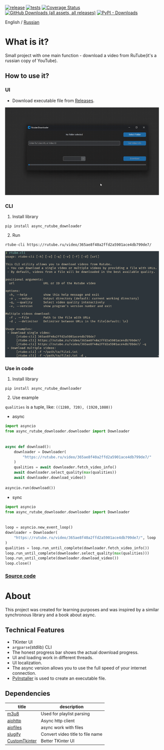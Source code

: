 [![release](https://img.shields.io/github/release/Reagent992/async_rutube_downloader.svg)](https://github.com/Reagent992/async_rutube_downloader/releases/latest)
[![tests](https://github.com/Reagent992/async_rutube_downloader/actions/workflows/tests.yml/badge.svg)](https://github.com/Reagent992/async_rutube_downloader/actions/workflows/tests.yml)
[![Coverage Status](https://coveralls.io/repos/github/Reagent992/async_rutube_downloader/badge.svg?branch=main)](https://coveralls.io/github/Reagent992/async_rutube_downloader?branch=main)
[![GitHub Downloads (all assets, all releases)](https://img.shields.io/github/downloads/Reagent992/async_rutube_downloader/total?label=release%20downloads)](https://github.com/Reagent992/async_rutube_downloader/releases/latest)
[![PyPI - Downloads](https://img.shields.io/pypi/dm/async_rutube_downloader?label=pypi%20downloads)](https://pypi.org/project/async_rutube_downloader/)



English / [Russian](./README_RU.md)
# What is it?

Small project with one main function - download a video from RuTube(it's a russian copy of YouTube).

## How to use it?

### UI
- Download executable file from [Releases](https://github.com/Reagent992/async_rutube_downloader/releases/latest).

![screen_cast.gif](screen_cast.gif)

### CLI

1. Install library
```
pip install async_rutube_downloader
```
2. Run
```
rtube-cli https://rutube.ru/video/365ae8f40a2ffd2a5901ace4db799de7/
```
![cli.png](cli-en.png)

### Use in code

1. Install library
```
pip install async_rutube_downloader
```
2. Use example

`qualities` is a tuple, like: `((1280, 720), (1920,1080))`

- async

```python
import asyncio
from async_rutube_downloader.downloader import Downloader


async def download():
    downloader = Downloader(
        "https://rutube.ru/video/365ae8f40a2ffd2a5901ace4db799de7/"
    )
    qualities = await downloader.fetch_video_info()
    await downloader.select_quality(max(qualities))
    await downloader.download_video()

asyncio.run(download())
```

- sync

```python
import asyncio
from async_rutube_downloader.downloader import Downloader


loop = asyncio.new_event_loop()
downloader = Downloader(
    "https://rutube.ru/video/365ae8f40a2ffd2a5901ace4db799de7/", loop
)
qualities = loop.run_until_complete(downloader.fetch_video_info())
loop.run_until_complete(downloader.select_quality(max(qualities)))
loop.run_until_complete(downloader.download_video())
loop.close()
```

### [Source code](./dev.md)

# About
This project was created for learning purposes and was inspired by a similar synchronous library and a book about async.

## Technical Features
- TKinter UI
- `argparse`(stdlib) CLI
- The honest progress bar shows the actual download progress.
- UI and loading work in different threads.
- UI localization.
- The async version allows you to use the full speed of your internet connection.
- [PyInstaller](https://github.com/pyinstaller/pyinstaller) is used to create an executable file.

## Dependencies

| title                                                           | description                      |
| --------------------------------------------------------------- | -------------------------------- |
| [m3u8](https://github.com/globocom/m3u8/)                       | Used for playlist parsing        |
| [aiohttp](https://github.com/aio-libs/aiohttp)                  | Async http client                |
| [aiofiles](https://github.com/Tinche/aiofiles)                  | async work with files            |
| [slugify ](https://github.com/un33k/python-slugify)             | Convert video title to file name |
| [CustomTkinter](https://github.com/TomSchimansky/CustomTkinter) | Better TKinter UI                |
